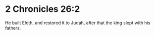 # 2 Chronicles 26:2

He built Eloth, and restored it to Judah, after that the king slept with his fathers.